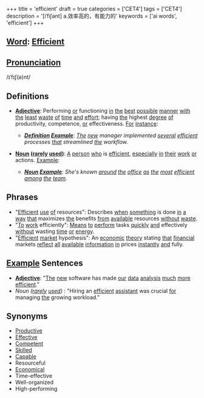 +++
title = 'efficient'
draft = true
categories = ['CET4']
tags = ['CET4']
description = '[iˈfi∫ənt] a.效率高的，有能力的'
keywords = ['ai words', 'efficient']
+++

## [Word](/post/word/): [Efficient](/post/efficient/)

## [Pronunciation](/post/pronunciation/)
/ɪˈfɪʃ(ə)nt/

## Definitions
- **[Adjective](/post/adjective/)**: Performing [or](/post/or/) functioning [in](/post/in/) [the](/post/the/) [best](/post/best/) [possible](/post/possible/) [manner](/post/manner/) [with](/post/with/) [the](/post/the/) [least](/post/least/) [waste](/post/waste/) [of](/post/of/) [time](/post/time/) [and](/post/and/) [effort](/post/effort/); having [the](/post/the/) highest [degree](/post/degree/) [of](/post/of/) productivity, competence, [or](/post/or/) effectiveness. [For](/post/for/) [instance](/post/instance/):
  - _**[Definition](/post/definition/) [Example](/post/example/)**: [The](/post/the/) [new](/post/new/) manager implemented [several](/post/several/) [efficient](/post/efficient/) processes [that](/post/that/) streamlined [the](/post/the/) workflow._
  
- **[Noun](/post/noun/) ([rarely](/post/rarely/) [used](/post/used/))**: [A](/post/a/) [person](/post/person/) [who](/post/who/) is [efficient](/post/efficient/), [especially](/post/especially/) [in](/post/in/) [their](/post/their/) [work](/post/work/) [or](/post/or/) actions. [Example](/post/example/):
  - _**[Noun](/post/noun/) [Example](/post/example/)**: She's known [around](/post/around/) [the](/post/the/) [office](/post/office/) [as](/post/as/) [the](/post/the/) [most](/post/most/) [efficient](/post/efficient/) [among](/post/among/) [the](/post/the/) [team](/post/team/)._

## Phrases
- "[Efficient](/post/efficient/) [use](/post/use/) [of](/post/of/) resources": Describes [when](/post/when/) [something](/post/something/) is done [in](/post/in/) [a](/post/a/) [way](/post/way/) [that](/post/that/) maximizes [the](/post/the/) benefits [from](/post/from/) [available](/post/available/) resources [without](/post/without/) [waste](/post/waste/).
- "[To](/post/to/) [work](/post/work/) efficiently": [Means](/post/means/) [to](/post/to/) [perform](/post/perform/) tasks [quickly](/post/quickly/) [and](/post/and/) effectively [without](/post/without/) wasting [time](/post/time/) [or](/post/or/) [energy](/post/energy/).
- "[Efficient](/post/efficient/) [market](/post/market/) hypothesis": An [economic](/post/economic/) [theory](/post/theory/) stating [that](/post/that/) [financial](/post/financial/) markets [reflect](/post/reflect/) [all](/post/all/) [available](/post/available/) [information](/post/information/) [in](/post/in/) prices [instantly](/post/instantly/) [and](/post/and/) fully.

## [Example](/post/example/) Sentences
- **[Adjective](/post/adjective/)**: "[The](/post/the/) [new](/post/new/) software has made [our](/post/our/) [data](/post/data/) [analysis](/post/analysis/) [much](/post/much/) [more](/post/more/) [efficient](/post/efficient/)."
- _Noun ([rarely](/post/rarely/) [used](/post/used/))_ : "Hiring an [efficient](/post/efficient/) [assistant](/post/assistant/) was crucial [for](/post/for/) managing [the](/post/the/) growing workload."

## Synonyms
- [Productive](/post/productive/)
- [Effective](/post/effective/)
- [Competent](/post/competent/)
- [Skilled](/post/skilled/)
- [Capable](/post/capable/)
- Resourceful
- [Economical](/post/economical/)
- Time-effective
- Well-organized
- High-performing
